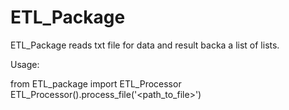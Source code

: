 # ETL_Package

ETL_Package reads txt file for data and result backa a list of lists.

Usage:

from ETL_package import ETL_Processor
ETL_Processor().process_file('<path_to_file>')
